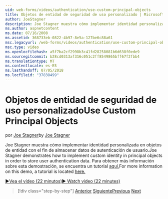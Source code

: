 ```yaml
---
uid: web-forms/videos/authentication/use-custom-principal-objects
title: Objetos de entidad de seguridad de uso personalizado | Microsoft Docs
author: JoeStagner
description: Joe Stagner muestra cómo implementar identidad personalizada en objetos de entidad con el fin de almacenar datos de autenticación de usuario. Para obtener más información sobre esta demostración,...
ms.author: aspnetcontent
ms.date: 07/16/2008
ms.assetid: 368733eb-0822-4b97-8e5a-127be6c88a61
msc.legacyurl: /web-forms/videos/authentication/use-custom-principal-objects
msc.type: video
ms.openlocfilehash: a5f7ba2cf2998b3c41fd28258081b6d638f0ede9
ms.sourcegitcommit: b28cd0313af316c051c2ff8549865bff67f2fbb4
ms.translationtype: MT
ms.contentlocale: es-ES
ms.lasthandoff: 07/05/2018
ms.locfileid: "37838499"
---
```

<a name="use-custom-principal-objects"></a><span data-ttu-id="25f18-104">Objetos de entidad de seguridad de uso personalizado</span><span class="sxs-lookup"><span data-stu-id="25f18-104">Use Custom Principal Objects</span></span>
====================
<span data-ttu-id="25f18-105">por [Joe Stagner](https://github.com/JoeStagner)</span><span class="sxs-lookup"><span data-stu-id="25f18-105">by [Joe Stagner](https://github.com/JoeStagner)</span></span>

<span data-ttu-id="25f18-106">Joe Stagner muestra cómo implementar identidad personalizada en objetos de entidad con el fin de almacenar datos de autenticación de usuario.</span><span class="sxs-lookup"><span data-stu-id="25f18-106">Joe Stagner demonstrates how to implement custom identity in principal objects in order to store user authentication data.</span></span> <span data-ttu-id="25f18-107">Para obtener más información sobre esta demostración, se encuentra un tutorial [aquí.](../../overview/older-versions-security/introduction/forms-authentication-configuration-and-advanced-topics-vb.md)</span><span class="sxs-lookup"><span data-stu-id="25f18-107">For more information on this demo, a tutorial is located [here.](../../overview/older-versions-security/introduction/forms-authentication-configuration-and-advanced-topics-vb.md)</span></span>

[<span data-ttu-id="25f18-108">&#9654;Vea el vídeo (22 minutos)</span><span class="sxs-lookup"><span data-stu-id="25f18-108">&#9654; Watch video (22 minutes)</span></span>](https://channel9.msdn.com/Blogs/ASP-NET-Site-Videos/use-custom-principal-objects)

> [!div class="step-by-step"]
> <span data-ttu-id="25f18-109">[Anterior](add-custom-data-to-the-authentication-method.md)
> [Siguiente](understanding-aspnet-memberships.md)</span><span class="sxs-lookup"><span data-stu-id="25f18-109">[Previous](add-custom-data-to-the-authentication-method.md)
[Next](understanding-aspnet-memberships.md)</span></span>
